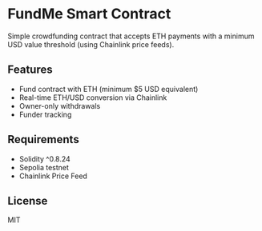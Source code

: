 # FundMe Smart Contract

Simple crowdfunding contract that accepts ETH payments with a minimum USD value threshold (using Chainlink price feeds).

## Features
- Fund contract with ETH (minimum $5 USD equivalent)
- Real-time ETH/USD conversion via Chainlink
- Owner-only withdrawals
- Funder tracking

## Requirements
- Solidity ^0.8.24
- Sepolia testnet
- Chainlink Price Feed

## License
MIT
